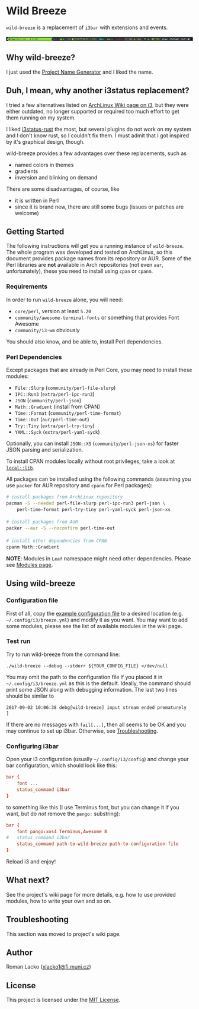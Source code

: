# Wild Breeze

`wild-breeze` is a replacement of `i3bar` with extensions and events.

![Example](example.png)

## Why wild-breeze?

I just used the [Project Name Generator](http://online-generator.com/name-generator/project-name-generator.php)
and I liked the name.

## Duh, I mean, why another i3status replacement?

I tried a few alternatives listed on [ArchLinux Wiki page on i3](https://wiki.archlinux.org/index.php/i3#i3bar_alternatives),
but they were either outdated, no longer supported or required too much
effort to get them running on my system.

I liked [i3status-rust](https://github.com/greshake/i3status-rust) the most,
but several plugins do not work on my system and I don't know rust, so
I couldn't fix them. I must admit that I got inspired by it's graphical design,
though.

wild-breeze provides a few advantages over these replacements, such as
  - named colors in themes
  - gradients
  - inversion and blinking on demand

There are some disadvantages, of course, like
  - it is written in Perl
  - since it is brand new, there are still some bugs (issues or patches are welcome)

## Getting Started

The following instructions will get you a running instance of `wild-breeze`.
The whole program was developed and tested on ArchLinux, so this document
provides package names from its repository or AUR. Some of the
Perl libraries are **not** available in Arch repositories (not even `aur`,
unfortunately), these you need to install using `cpan` or `cpanm`.

### Requirements

In order to run `wild-breeze` alone, you will need:

  - `core/perl`, version at least `5.20`
  - `community/awesome-terminal-fonts` or something that provides Font Awesome
  - `community/i3-wm` obviously

You should also know, and be able to, install Perl dependencies.

### Perl Dependencies

Except packages that are already in Perl Core, you may need to install
these modules:

  - `File::Slurp` (`community/perl-file-slurp`)
  - `IPC::Run3` (`extra/perl-ipc-run3`)
  - `JSON` (`community/perl-json`)
  - `Math::Gradient` (install from CPAN)
  - `Time::Format` (`community/perl-time-format`)
  - `Time::Out` (`aur/perl-time-out`)
  - `Try::Tiny` (`extra/perl-try-tiny`)
  - `YAML::Syck` (`extra/perl-yaml-syck`)

Optionally, you can install `JSON::XS` (`community/perl-json-xs`) for
faster JSON parsing and serialization.

To install CPAN modules locally without root privileges, take a look
at [`local::lib`](https://metacpan.org/pod/local::lib).

All packages can be installed using the following commands (assuming
you use `packer` for AUR repository and `cpanm` for Perl packages):

```bash
# install packages from ArchLinux repository
pacman -S --needed perl-file-slurp perl-ipc-run3 perl-json \
    perl-time-format perl-try-tiny perl-yaml-syck perl-json-xs

# install packages from AUR
packer --aur -S --noconfirm perl-time-out

# install other dependencies from CPAN
cpanm Math::Gradient
```

**NOTE**: Modules in `Leaf` namespace might need other dependencies.
Please see [Modules page](doc/MODULES.md).

## Using wild-breeze

### Configuration file

First of all, copy the [example configuration file](example.yml) to a desired
location (e.g. `~/.config/i3/breeze.yml`) and modify it as you want.
You may want to add some modules, please see the list of available modules
in the wiki page.

### Test run

Try to run wild-breeze from the command line:

    ./wild-breeze --debug --stderr ${YOUR_CONFIG_FILE} </dev/null

You may omit the path to the configuration file if you placed it in
`~/.config/i3/breeze.yml` as this is the default.
Ideally, the command should print some JSON along with debugging
information. The last two lines should be similar to

    2017-09-02 10:06:38 debg[wild-breeze] input stream ended prematurely
    ]

If there are no messages with `fail[...]`, then all seems to be OK and you may
continue to set up i3bar. Otherwise, see [Troubleshooting](#troubleshooting).

### Configuring i3bar

Open your i3 configuration (usually `~/.config/i3/config`) and change your
bar configuration, which should look like this:

```conf
bar {
    font ...
    status_command i3bar
}
```

to something like this (I use Terminus font, but you can change it if you want,
but do *not* remove the `pango:` substring):

```conf
bar {
    font pango:xos4 Terminus,Awesome 8
#   status_command i3bar
    status_command path-to-wild-breeze path-to-configuration-file
}
```

Reload i3 and enjoy!

## What next?

See the project's wiki page for more details, e.g. how to use provided
modules, how to write your own and so on.

## Troubleshooting

This section was moved to project's wiki page.

## Author

Roman Lacko (<xlacko1@fi.muni.cz>)

## License

This project is licensed under the [MIT License](LICENSE.md).
